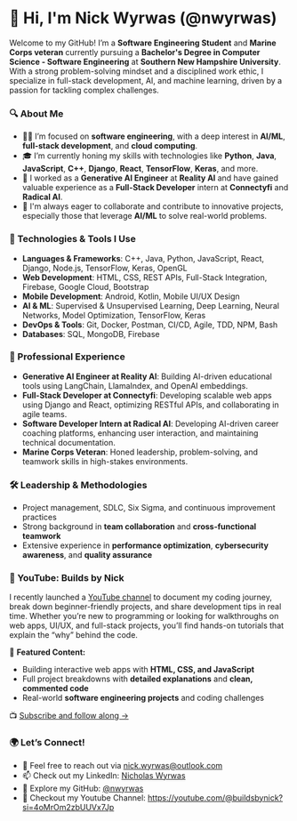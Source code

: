 # 👋 Hi, I'm Nick Wyrwas (@nwyrwas)

Welcome to my GitHub! I’m a **Software Engineering Student** and **Marine Corps veteran** currently pursuing a **Bachelor's Degree in Computer Science - Software Engineering** at **Southern New Hampshire University**. With a strong problem-solving mindset and a disciplined work ethic, I specialize in full-stack development, AI, and machine learning, driven by a passion for tackling complex challenges.

### 🔍 About Me
- 👨‍💻 I’m focused on **software engineering**, with a deep interest in **AI/ML**, **full-stack development**, and **cloud computing**.
- 🎓 I’m currently honing my skills with technologies like **Python**, **Java**, **JavaScript**, **C++**, **Django**, **React**, **TensorFlow**, **Keras**, and more.
- 🚀 I worked as a **Generative AI Engineer** at **Reality AI** and have gained valuable experience as a **Full-Stack Developer** intern at **Connectyfi** and **Radical AI**.
- 🌱 I'm always eager to collaborate and contribute to innovative projects, especially those that leverage **AI/ML** to solve real-world problems.

### 🔧 Technologies & Tools I Use
- **Languages & Frameworks**: C++, Java, Python, JavaScript, React, Django, Node.js, TensorFlow, Keras, OpenGL
- **Web Development**: HTML, CSS, REST APIs, Full-Stack Integration, Firebase, Google Cloud, Bootstrap
- **Mobile Development**: Android, Kotlin, Mobile UI/UX Design
- **AI & ML**: Supervised & Unsupervised Learning, Deep Learning, Neural Networks, Model Optimization, TensorFlow, Keras
- **DevOps & Tools**: Git, Docker, Postman, CI/CD, Agile, TDD, NPM, Bash
- **Databases**: SQL, MongoDB, Firebase

### 💼 Professional Experience
- **Generative AI Engineer at Reality AI**: Building AI-driven educational tools using LangChain, LlamaIndex, and OpenAI embeddings.
- **Full-Stack Developer at Connectyfi**: Developing scalable web apps using Django and React, optimizing RESTful APIs, and collaborating in agile teams.
- **Software Developer Intern at Radical AI**: Developing AI-driven career coaching platforms, enhancing user interaction, and maintaining technical documentation.
- **Marine Corps Veteran**: Honed leadership, problem-solving, and teamwork skills in high-stakes environments.

### 🛠 Leadership & Methodologies
- Project management, SDLC, Six Sigma, and continuous improvement practices
- Strong background in **team collaboration** and **cross-functional teamwork**
- Extensive experience in **performance optimization**, **cybersecurity awareness**, and **quality assurance**

### 🎥 YouTube: Builds by Nick  
I recently launched a [YouTube channel](https://youtube.com/@buildsbynick?si=4oMrOm2zbUUVx7Jp) to document my coding journey, break down beginner-friendly projects, and share development tips in real time. Whether you’re new to programming or looking for walkthroughs on web apps, UI/UX, and full-stack projects, you’ll find hands-on tutorials that explain the “why” behind the code.

🔧 **Featured Content:**
- Building interactive web apps with **HTML, CSS, and JavaScript**
- Full project breakdowns with **detailed explanations** and **clean, commented code**
- Real-world **software engineering projects** and coding challenges

📺 [Subscribe and follow along →](https://youtube.com/@buildsbynick?si=4oMrOm2zbUUVx7Jp)

### 🌍 Let’s Connect!
- 💬 Feel free to reach out via [nick.wyrwas@outlook.com](mailto:nick.wyrwas@outlook.com)
- 📫 Check out my LinkedIn: [Nicholas Wyrwas](https://www.linkedin.com/in/nicholas-wyrwas/)
- 📍 Explore my GitHub: [@nwyrwas](https://github.com/nwyrwas)
- 📍 Checkout my Youtube Channel: https://youtube.com/@buildsbynick?si=4oMrOm2zbUUVx7Jp
